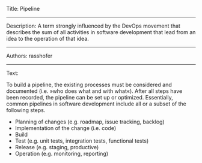 Title: Pipeline

-----

Description: A term strongly influenced by the DevOps movement that describes the sum of all activities in software development that lead from an idea to the operation of that idea.

-----

Authors: rasshofer

-----

Text:

To build a pipeline, the existing processes must be considered and documented (i.e. »who does what and with what«). After all steps have been recorded, the pipeline can be set up or optimized. Essentially, common pipelines in software development include all or a subset of the following steps.

- Planning of changes (e.g. roadmap, issue tracking, backlog)
- Implementation of the change (i.e. code)
- Build
- Test (e.g. unit tests, integration tests, functional tests)
- Release (e.g. staging, productive)
- Operation (e.g. monitoring, reporting)

